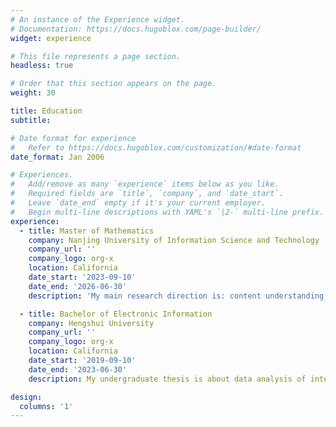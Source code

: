 ```yaml
---
# An instance of the Experience widget.
# Documentation: https://docs.hugoblox.com/page-builder/
widget: experience

# This file represents a page section.
headless: true

# Order that this section appears on the page.
weight: 30

title: Education
subtitle:

# Date format for experience
#   Refer to https://docs.hugoblox.com/customization/#date-format
date_format: Jan 2006

# Experiences.
#   Add/remove as many `experience` items below as you like.
#   Required fields are `title`, `company`, and `date_start`.
#   Leave `date_end` empty if it's your current employer.
#   Begin multi-line descriptions with YAML's `|2-` multi-line prefix.
experience:
  - title: Master of Mathematics
    company: Nanjing University of Information Science and Technology
    company_url: ''
    company_logo: org-x
    location: California
    date_start: '2023-09-10'
    date_end: '2026-06-30'
    description: 'My main research direction is: content understanding and generation of large language models'

  - title: Bachelor of Electronic Information
    company: Hengshui University
    company_url: ''
    company_logo: org-x
    location: California
    date_start: '2019-09-10'
    date_end: '2023-06-30'
    description: My undergraduate thesis is about data analysis of intelligent buildings.

design:
  columns: '1'
---
```

